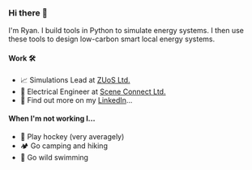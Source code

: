 ### Hi there 👋

I'm Ryan. I build tools in Python to simulate energy systems. I then use these tools to design low-carbon smart local energy systems. 

#### Work 🛠️ 
-  📈 Simulations Lead at [ZUoS Ltd.](https://www.zuos.co.uk/)
-  🔌 Electrical Engineer at [Scene Connect Ltd.](https://scene.community/)
-  💼 Find out more on my [LinkedIn](https://www.linkedin.com/in/ryan-gilmour/)...


#### When I'm not working I...
- 🏑 Play hockey (very averagely)
- 🏕️ Go camping and hiking 
- 🌊 Go wild swimming 
